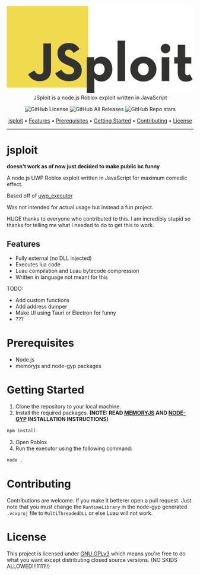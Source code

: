 <p align="center">
  <img width="600" src="assets/jsploit.png">
  <br>
  JSploit is a node.js Roblox exploit written in JavaScript
</p>

<p align="center">
  <img src="https://img.shields.io/github/license/SeizureSaladd/jsploit" alt="GitHub License">
  <img src="https://img.shields.io/github/downloads/SeizureSaladd/jsploit/total" alt="GitHub All Releases">
  <img src="https://img.shields.io/github/stars/SeizureSaladd/jsploit" alt="GitHub Repo stars">
</p>

<p align="center">
  <a href="#jsploit">jsploit</a> •
  <a href="#features">Features</a> •
  <a href="#prerequisites">Prerequisites</a> •
  <a href="#getting-started">Getting Started</a> •
  <a href="#contributing">Contributing</a> •
  <a href="#license">License</a>
</p>


---

# jsploit
**doesn't work as of now just decided to make public bc funny**

A node.js UWP Roblox exploit written in JavaScript for maximum comedic effect.

Based off of [uwp_executor](https://github.com/Spoorloos/uwp_executor/tree/main)

Was not intended for actual usage but instead a fun project.

HUGE thanks to everyone who contributed to this. I am incredibly stupid so thanks for telling me what I needed to do to get this to work.

## Features
- Fully external (no DLL injected)
- Executes lua code
- Luau compilation and Luau bytecode compression
- Written in language not meant for this

TODO:
- Add custom functions
- Add address dumper
- Make UI using Tauri or Electron for funny
- ???

# Prerequisites
- Node.js
- memoryjs and node-gyp packages

# Getting Started
1. Clone the repository to your local machine.
2. Install the required packages. **(NOTE: READ [MEMORYJS](https://github.com/Rob--/memoryjs/tree/master) AND [NODE-GYP](https://github.com/nodejs/node-gyp) INSTALLATION INSTRUCTIONS)**
```bash
npm install
```
3. Open Roblox
4. Run the executor using the following command:
```bash
node .
```

# Contributing
Contributions are welcome. If you make it betterer open a pull request. Just note that you must change the `RuntimeLibrary` in the node-gyp generated `.vcxproj` file to `MultiThreadedDLL` or else Luau will not work.

# License
This project is licensed under [GNU GPLv3](LICENSE) which means you're free to do what you want except distributing closed source versions. (NO SKIDS ALLOWED!!!1111!!)
